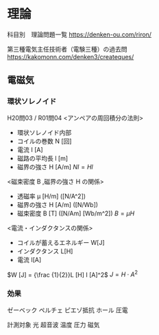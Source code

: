 # 理論


科目別　理論問題一覧
https://denken-ou.com/riron/

第三種電気主任技術者（電験三種）の過去問
https://kakomonn.com/denken3/createques/


## 電磁気
### 環状ソレノイド
H20問03 / R01問04
<アンペアの周回積分の法則>
- 環状ソレノイド内部
- コイルの巻数 N [回]
- 電流 I [A]
- 磁路の平均長 l [m]
- 磁界の強さ H [A/m]
$NI = Hl$

<磁束密度 B ,磁界の強さ H の関係>
- 透磁率 μ [H/m] ([N/A^2])
- 磁界の強さ H [A/m] ([N/Wb])
- 磁束密度 B [T] ([N/Am] [Wb/m^2])
$B = μH$

<電流・インダクタンスの関係>
- コイルが蓄えるエネルギー W[J]
- インダクタンス L[H] 
- 電流 I[A]

$W [J] = {\frac {1}{2}}L [H] I [A]^2$
$J = H\cdot A^{2}$

### 効果
ゼーベック
ペルチェ
ピエゾ抵抗
ホール
圧電

計測対象
光
超音波
温度
圧力
磁気
